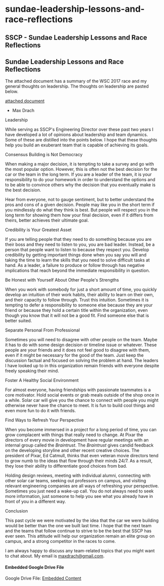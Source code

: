 # sundae-leadership-lessons-and-race-reflections

## SSCP - Sundae Leadership Lessons and Race Reflections

## Sundae Leadership Lessons and Race Reflections

The attached document has a summary of the WSC 2017 race and my general thoughts on leadership.  The thoughts on leadership are pasted below.

[attached document](https://docs.google.com/viewer?a=v\&pid=sites\&srcid=c3RhbmZvcmRzb2xhcmNhci5jb218c3NjcHxneDo3MmNjNGRjN2E1NWRjZWMw)

* Max Drach

Leadership

While serving as SSCP's Engineering Director over these past two years I have developed a lot of opinions about leadership and team dynamics.  Some of these are distilled into the points below.  I hope that these thoughts help you build an exuberant team that is capable of achieving its goals.

Consensus Building is Not Democracy

When making a major decision, it is tempting to take a survey and go with the most popular option.  However, this is often not the best decision for the car or the team in the long term.  If you are a leader of the team, it is your responsibility to do your homework in order to understand the options and to be able to convince others why the decision that you eventually make is the best decision.

Hear from everyone, not to gauge sentiment, but to better understand the pros and cons of a given decision.  People may like you in the short term if you mindlessly do what they think is best.  But people will respect you in the long term for showing them how your final decision, even if it differs from theirs, better achieves their ultimate goal.

Credibility is Your Greatest Asset

If you are telling people that they need to do something because you are their boss and they need to listen to you, you are bad leader.  Instead, be a person that people want to listen to because they respect you.  Develop credibility by getting important things done when you say you will and taking the time to learn the skills that you need to solve difficult tasks at hand.  As a leader, a failure to produce or follow through has negative implications that reach beyond the immediate responsibility in question.&#x20;

Be Honest with Yourself About Other People's Strengths

When you work with somebody for just a short amount of time, you quickly develop an intuition of their work habits, their ability to learn on their own, and their capacity to follow through.  Trust this intuition.  Sometimes it is tempting to defer a responsibility to someone else because they are your friend or because they hold a certain title within the organization, even though you know that it will not be a good fit.  Find someone else that is better suited.

Separate Personal From Professional

Sometimes you will need to disagree with other people on the team.  Maybe it has to do with some design decision or timeline issue or whatever.  These people are your friends and it does not feel good to disagree with them, even if it might be necessary for the good of the team.  Just keep the discussion factual and focused on solving the problem at hand.  The leaders I have looked up to in this organization remain friends with everyone despite freely speaking their mind.

Foster A Healthy Social Environment

For almost everyone, having friendships with passionate teammates is a core motivator.  Hold social events or grab meals outside of the shop once in a while.  Solar car will give you the chance to connect with people you might otherwise never have the chance to meet.  It is fun to build cool things and even more fun to do it with friends.

Find Ways to Refresh Your Perspective

When you become immersed in a project for a long period of time, you can grow complacent with things that really need to change.  At Pixar the directors of every movie in development have regular meetings with an internal group called the _Braintrust_.  The _Braintrust_ gives candid feedback on the developing storyline and other recent creative choices.  The president of Pixar, Ed Catmull, thinks that even veteran movie directors tend to grow numb to the ideas that flow through their minds 24/7.  As a result, they lose their ability to differentiate good choices from bad.

Holding design reviews, meeting with individual alumni, connecting with other solar car teams, seeking out professors on campus, and visiting relevant engineering companies are all ways of refreshing your perspective.  Sometimes you just need a wake-up call.  You do not always need to seek more information, just someone to help you see what you already have in front of you in a different way.

Conclusion

This past cycle we were motivated by the idea that the car we were building would be better than the one we built last time.  I hope that the next team and the teams that follow continue to strive to be the best that SSCP has ever seen.  This attitude will help our organization remain an elite group on campus, and a strong competitor in the races to come.

I am always happy to discuss any team-related topics that you might want to chat about.  My email is maxdrach@gmail.com.

#### Embedded Google Drive File

Google Drive File: [Embedded Content](https://drive.google.com/embeddedfolderview?id=14B3trZRnwy2kO6G1OeIPsDSJAWjFJHAv#list)
